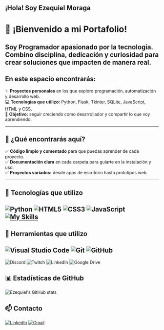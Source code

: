 ##       ¡Hola! Soy Ezequiel Moraga
# 👋 ¡Bienvenido a mi Portafolio!

Soy Programador **apasionado por la tecnología**.  
Combino disciplina, dedicación y curiosidad para crear soluciones que impacten de manera real.
---
## En este espacio encontrarás:

✨ **Proyectos personales** en los que exploro programación, automatización y desarrollo web.  
💻 **Tecnologías que utilizo:** Python, Flask, Tkinter, SQLite, JavaScript, HTML y CSS.  
🚀 **Objetivo:** seguir creciendo como desarrollador y compartir lo que voy aprendiendo.

---

## 📂 ¿Qué encontrarás aquí?

✅ **Código limpio y comentado** para que puedas aprender de cada proyecto.  
✅ **Documentación clara** en cada carpeta para guiarte en la instalación y uso.  
✅ **Proyectos variados:** desde apps de escritorio hasta prototipos web.

---




<!--
**ezequielmoraga/ezequielmoraga** is a ✨ _special_ ✨ repository because its `README.md` (this file) appears on your GitHub profile.

Here are some ideas to get you started:

- 🔭 I’m currently working on ...
- 🌱 I’m currently learning ...
- 👯 I’m looking to collaborate on ...
- 🤔 I’m looking for help with ...
- 💬 Ask me about ...
- 📫 How to reach me: ...
- 😄 Pronouns: ...
- ⚡ Fun fact: ...
-->




## 🚀 Tecnologías que utilizo
![Python](https://img.shields.io/badge/Python-3776AB?style=for-the-badge&logo=python&logoColor=white)
![HTML5](https://img.shields.io/badge/HTML5-E34F26?style=for-the-badge&logo=html5&logoColor=white)
![CSS3](https://img.shields.io/badge/CSS3-1572B6?style=for-the-badge&logo=css3&logoColor=white)
![JavaScript](https://img.shields.io/badge/JavaScript-F7DF1E?style=for-the-badge&logo=javascript&logoColor=black)
[![My Skills](https://skillicons.dev/icons?i=js,html,css,wasm)](https://skillicons.dev)
---
## 🚀  Herramientas que utilizo

![Visual Studio Code](https://img.shields.io/badge/VS%20Code-007ACC?style=for-the-badge&logo=visual-studio-code&logoColor=white)
![Git](https://img.shields.io/badge/Git-F05032?style=for-the-badge&logo=git&logoColor=white)
![GitHub](https://img.shields.io/badge/GitHub-181717?style=for-the-badge&logo=github&logoColor=white)
--
![Discord](https://img.shields.io/badge/Discord-5865F2?style=for-the-badge&logo=discord&logoColor=white)
![Twitch](https://img.shields.io/badge/Twitch-9146FF?style=for-the-badge&logo=twitch&logoColor=white)
![LinkedIn](https://img.shields.io/badge/LinkedIn-0A66C2?style=for-the-badge&logo=linkedin&logoColor=white)
![Google Drive](https://img.shields.io/badge/Google%20Drive-34A853?style=for-the-badge&logo=googledrive&logoColor=white)


## 📊 Estadísticas de GitHub
![Ezequiel's GitHub stats](https://github-readme-stats.vercel.app/api?username=ezequielmoraga&show_icons=true&theme=radical)

## 📫 Contacto
[![LinkedIn](https://img.shields.io/badge/LinkedIn-0077B5?style=for-the-badge&logo=linkedin&logoColor=white)](www.linkedin.com/in/ezequiel-moraga-0a4560275)
[![Gmail](https://img.shields.io/badge/Gmail-D14836?style=for-the-badge&logo=gmail&logoColor=white)](mailto:ezequielmoraga3572@gmail.com)
